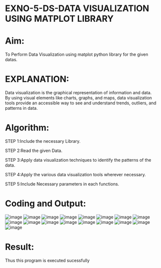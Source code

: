 # EXNO-5-DS-DATA VISUALIZATION USING MATPLOT LIBRARY

# Aim:
  To Perform Data Visualization using matplot python library for the given datas.

# EXPLANATION:
Data visualization is the graphical representation of information and data. By using visual elements like charts, graphs, and maps, data visualization tools provide an accessible way to see and understand trends, outliers, and patterns in data.

# Algorithm:
STEP 1:Include the necessary Library.

STEP 2:Read the given Data.

STEP 3:Apply data visualization techniques to identify the patterns of the data.

STEP 4:Apply the various data visualization tools wherever necessary.

STEP 5:Include Necessary parameters in each functions.

# Coding and Output:
![image](https://github.com/user-attachments/assets/062eb5cc-cc39-4140-8f06-be88b61b0418)
![image](https://github.com/user-attachments/assets/a6da6c25-e113-4f64-a185-dc5345af222c)
![image](https://github.com/user-attachments/assets/f95f1b72-bb2c-4e3f-81cb-0e051f4b4a41)
![image](https://github.com/user-attachments/assets/328a49cc-d055-448a-82e4-1b4ea17d9e02)
![image](https://github.com/user-attachments/assets/78eb2bd0-2315-409e-8775-aa20a8132ff9)
![image](https://github.com/user-attachments/assets/60019b3c-818a-48f5-9650-e8e79add5187)
![image](https://github.com/user-attachments/assets/5020b81e-ff9f-4a2f-bc8a-d94087876ece)
![image](https://github.com/user-attachments/assets/2cf62231-260d-437c-8278-d890dbd7e01d)
![image](https://github.com/user-attachments/assets/53f504fb-80bd-4278-927b-90031881d812)
![image](https://github.com/user-attachments/assets/02230f62-faca-469c-a334-17b085e7a076)
![image](https://github.com/user-attachments/assets/b1635bbe-ba72-45ef-b264-dd332ca20976)
![image](https://github.com/user-attachments/assets/a9ff311c-eac8-4433-8cc8-0fd20c95bb5d)
![image](https://github.com/user-attachments/assets/47ff6fa2-aec8-46ae-bab4-142951d89c41)
![image](https://github.com/user-attachments/assets/05728fe0-4b12-4ee5-96cb-cf64933ddc52)
![image](https://github.com/user-attachments/assets/9135e35e-db8d-4fc7-9eac-7dbb0e31328f)
![image](https://github.com/user-attachments/assets/29ff8361-703c-4dc5-8140-b1ae3055caf8)
![image](https://github.com/user-attachments/assets/af579019-0b5f-48f1-a913-af5c528a2b3d)













# Result:
 Thus this program is executed sucessfully
